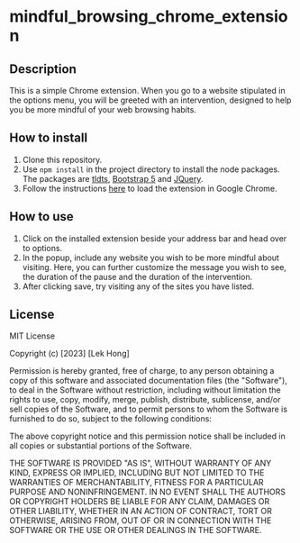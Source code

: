 # mindful_browsing_chrome_extension
## Description
This is a simple Chrome extension. When you go to a website stipulated in the options menu, you will be greeted with an intervention, designed to help you be more mindful of your web browsing habits.
## How to install
1. Clone this repository.
  2. Use `npm install` in the project directory to install the node packages. The packages are [tldts](https://www.npmjs.com/package/tldts), [Bootstrap 5](https://getbootstrap.com/docs/5.0/getting-started/introduction/) and [JQuery](https://jquery.com/).
3. Follow the instructions [here](https://developer.chrome.com/docs/extensions/mv3/getstarted/development-basics/#:~:text=To%20load%20an%20unpacked%20extension,the%20bottom%20of%20the%20menu.) to load the extension in Google Chrome.
## How to use
1. Click on the installed extension beside your address bar and head over to options.
2. In the popup, include any website you wish to be more mindful about visiting. Here, you can further customize the message you wish to see, the duration of the pause and the duration of the intervention.
3. After clicking save, try visiting any of the sites you have listed.
## License
MIT License

Copyright (c) [2023] [Lek Hong]

Permission is hereby granted, free of charge, to any person obtaining a copy
of this software and associated documentation files (the "Software"), to deal
in the Software without restriction, including without limitation the rights
to use, copy, modify, merge, publish, distribute, sublicense, and/or sell
copies of the Software, and to permit persons to whom the Software is
furnished to do so, subject to the following conditions:

The above copyright notice and this permission notice shall be included in all
copies or substantial portions of the Software.

THE SOFTWARE IS PROVIDED "AS IS", WITHOUT WARRANTY OF ANY KIND, EXPRESS OR
IMPLIED, INCLUDING BUT NOT LIMITED TO THE WARRANTIES OF MERCHANTABILITY,
FITNESS FOR A PARTICULAR PURPOSE AND NONINFRINGEMENT. IN NO EVENT SHALL THE
AUTHORS OR COPYRIGHT HOLDERS BE LIABLE FOR ANY CLAIM, DAMAGES OR OTHER
LIABILITY, WHETHER IN AN ACTION OF CONTRACT, TORT OR OTHERWISE, ARISING FROM,
OUT OF OR IN CONNECTION WITH THE SOFTWARE OR THE USE OR OTHER DEALINGS IN THE
SOFTWARE.
